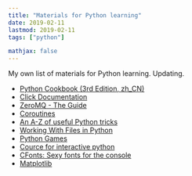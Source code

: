 ```yaml
---
title: "Materials for Python learning"
date: 2019-02-11
lastmod: 2019-02-11
tags: ["python"]

mathjax: false
---
```

My own list of materials for Python learning. Updating.
<!--more-->
- [Python Cookbook (3rd Edition, zh_CN)](https://python3-cookbook.readthedocs.io/zh_CN/latest/copyright.html)
- [Click Documentation](https://click.palletsprojects.com/en/7.x/)
- [ZeroMQ - The Guide](http://zguide.zeromq.org/page:all)
- [Coroutines](http://dabeaz.com/coroutines/Coroutines.pdf)
- [An A-Z of useful Python tricks](https://medium.freecodecamp.org/an-a-z-of-useful-python-tricks-b467524ee747)
- [Working With Files in Python](https://realpython.com/working-with-files-in-python/)
- [Python Games](https://wiki.python.org/moin/PythonGames)
- [Cource for interactive python](https://www.coursera.org/learn/interactive-python-1)
- [CFonts: Sexy fonts for the console](https://frostming.github.io/python-cfonts/)
- [Matplotlib](https://matplotlib.org/)
